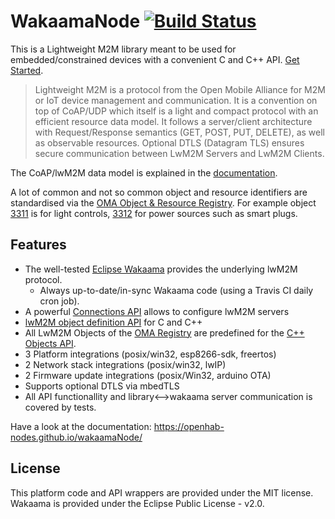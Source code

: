# WakaamaNode [![Build Status](https://travis-ci.org/Openhab-Nodes/wakaamaNode.svg?branch=master)](https://travis-ci.org/Openhab-Nodes/wakaamaNode)

This is a Lightweight M2M library meant to be used for embedded/constrained devices with a convenient C and C++ API.
[Get Started](https://openhab-nodes.github.io/wakaamaNode/).

> Lightweight M2M is a protocol from the Open Mobile Alliance for M2M or IoT device management and communication.
It is a convention on top of CoAP/UDP which itself is a light and compact protocol with an efficient resource data model.
It follows a server/client architecture with Request/Response semantics (GET, POST, PUT, DELETE), as well as observable resources.
Optional DTLS (Datagram TLS) ensures secure communication between LwM2M Servers and LwM2M Clients.

The CoAP/lwM2M data model is explained in the [documentation](https://openhab-nodes.github.io/wakaamaNode/api/about/).

A lot of common and not so common object and resource identifiers are standardised via the [OMA Object & Resource Registry](http://www.openmobilealliance.org/wp/OMNA/LwM2M/LwM2MRegistry.html). For example object [3311](http://www.openmobilealliance.org/tech/profiles/lwm2m/3311.xml) is for light controls, [3312](http://www.openmobilealliance.org/tech/profiles/lwm2m/3312.xml) for power sources such as smart plugs.

## Features
* The well-tested [Eclipse Wakaama](https://github.com/eclipse/wakaama) provides the underlying lwM2M protocol.
  * Always up-to-date/in-sync Wakaama code (using a Travis CI daily cron job).
* A powerful [Connections API](https://openhab-nodes.github.io/wakaamaNode/api/connection-api/) allows to configure lwM2M servers
* [lwM2M object definition API](https://openhab-nodes.github.io/wakaamaNode/api/objects-custom/) for C and C++
* All LwM2M Objects of the [OMA Registry](http://www.openmobilealliance.org/wp/OMNA/LwM2M/LwM2MRegistry.html) are predefined for the [C++ Objects API](https://openhab-nodes.github.io/wakaamaNode/api/objects-registry/).
* 3 Platform integrations (posix/win32, esp8266-sdk, freertos)
* 2 Network stack integrations (posix/win32, lwIP)
* 2 Firmware update integrations (posix/Win32, arduino OTA)
* Supports optional DTLS via mbedTLS
* All API functionallity and library<-->wakaama server communication is covered by tests.

Have a look at the documentation: https://openhab-nodes.github.io/wakaamaNode/

## License
This platform code and API wrappers are provided under the MIT license.
Wakaama is provided under the Eclipse Public License - v2.0.

